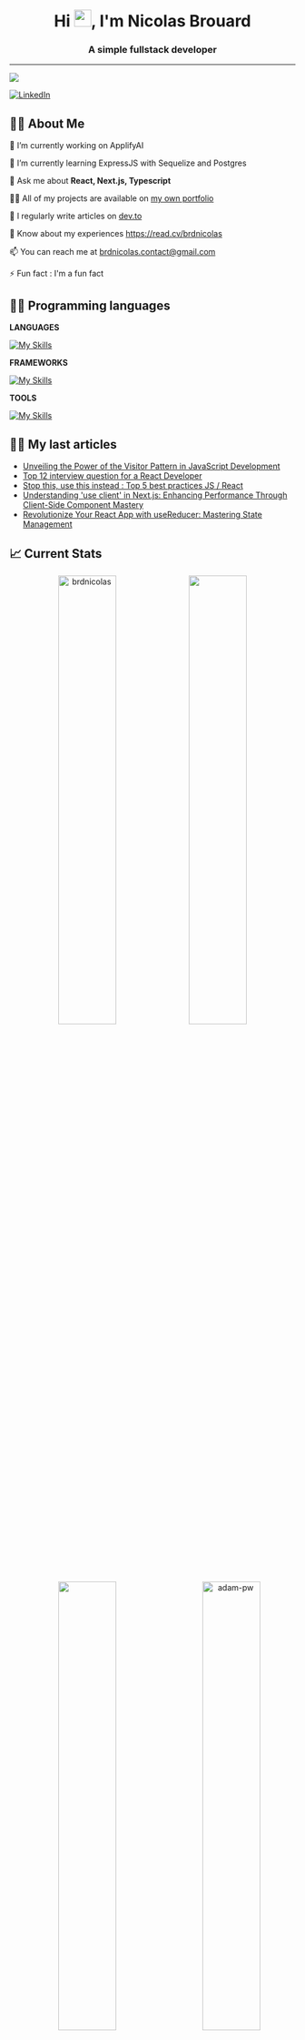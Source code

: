 
<h1 align="center">Hi <img src='https://raw.githubusercontent.com/rahulkarda/rahulkarda/main/wave.gif' style="height: 30px;"/>, I'm Nicolas Brouard</h1>
<h3 align="center">A simple fullstack developer</h3>

--- 

[![](https://visitcount.itsvg.in/api?id=brdnicolas&icon=0&color=0)](https://visitcount.itsvg.in)

[![LinkedIn](https://img.shields.io/badge/LinkedIn-%230077B5.svg?logo=linkedin&logoColor=white)](https://linkedin.com/in/brdnicolas)



## 🙋‍♂️ About Me
🔭 I’m currently working on ApplifyAI

🌱 I’m currently learning ExpressJS with Sequelize and Postgres

💬 Ask me about **React, Next.js, Typescript**

👨‍💻 All of my projects are available on [my own portfolio](https://brdnicolas.com)

📝 I regularly write articles on [dev.to](https://dev.to/exiosys)

📄 Know about my experiences https://read.cv/brdnicolas

📫 You can reach me at <a href="mailto:brdnicolas.contact@gmail.com">brdnicolas.contact@gmail.com</a>

⚡ Fun fact : I'm a fun fact

## 👨‍💻 Programming languages
**LANGUAGES**

[![My Skills](https://skillicons.dev/icons?i=typescript,javascript,bash,python,html,css&perline=3)](https://skillicons.dev)

**FRAMEWORKS**

[![My Skills](https://skillicons.dev/icons?i=react,next,nest,tailwind,materialui,sass,redux,express,sequelize,postgresql,mysql,mongo&perline=3)](https://skillicons.dev)

**TOOLS**

[![My Skills](https://skillicons.dev/icons?i=git,github,gitlab,vscode,jest,figma,postman,docker,idea&perline=3)](https://skillicons.dev)

## ✍🏻 My last articles
<!-- BLOG-POST-LIST:START -->
- [Unveiling the Power of the Visitor Pattern in JavaScript Development](https://dev.to/exiosys/unveiling-the-power-of-the-visitor-pattern-in-javascript-development-4pb5)
- [Top 12 interview question for a React Developer](https://dev.to/exiosys/top-12-interview-question-for-a-react-developer-34f1)
- [Stop this, use this instead : Top 5 best practices JS / React](https://dev.to/exiosys/stop-this-use-this-instead-reactjs-javascript-14d4)
- [Understanding &#39;use client&#39; in Next.js: Enhancing Performance Through Client-Side Component Mastery](https://dev.to/exiosys/understanding-use-client-in-nextjs-enhancing-performance-through-client-side-component-mastery-10dg)
- [Revolutionize Your React App with useReducer: Mastering State Management](https://dev.to/exiosys/revolutionize-your-react-app-with-usereducer-mastering-state-management-naa)
<!-- BLOG-POST-LIST:END -->

## 📈 Current Stats
</div>
<p align="center"><img width="45%" src="https://github-readme-streak-stats.herokuapp.com/?user=brdnicolas&theme=gotham&show_icons=true" alt="brdnicolas"/>

<img width="45%" src="https://github-readme-stats-ten-gilt.vercel.app/api?username=brdnicolas&show_icons=true&theme=gotham"/>
</p>

<p align="center"><img  width="45%" src="https://github-readme-stats-ten-gilt.vercel.app/api/top-langs/?username=brdnicolas&theme=gotham"/>
<img width="45%" align="right" src="https://github.com/Adam-pw/Adam-pw/blob/main/animation_500_kxa883sd.gif?raw=true" alt="adam-pw" />

</p>

### ✍️ Random Dev Quote
![](https://quotes-github-readme.vercel.app/api?type=horizontal&theme=dracula)

### 😂 Random Dev Meme
<img src='https://randommeme-five.vercel.app/' style="height: 400px;"/>

<!-- Proudly created with GPRM ( https://gprm.itsvg.in ) -->